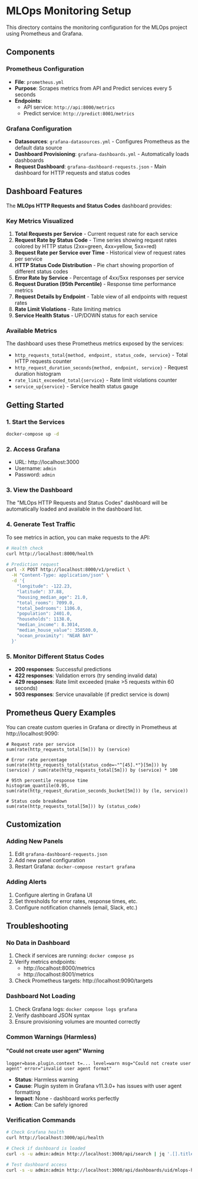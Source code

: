 # MLOps Monitoring Setup

This directory contains the monitoring configuration for the MLOps project using Prometheus and Grafana.

## Components

### Prometheus Configuration
- **File**: `prometheus.yml`
- **Purpose**: Scrapes metrics from API and Predict services every 5 seconds
- **Endpoints**:
  - API service: `http://api:8000/metrics`
  - Predict service: `http://predict:8001/metrics`

### Grafana Configuration
- **Datasources**: `grafana-datasources.yml` - Configures Prometheus as the default data source
- **Dashboard Provisioning**: `grafana-dashboards.yml` - Automatically loads dashboards
- **Request Dashboard**: `grafana-dashboard-requests.json` - Main dashboard for HTTP requests and status codes

## Dashboard Features

The **MLOps HTTP Requests and Status Codes** dashboard provides:

### Key Metrics Visualized

1. **Total Requests per Service** - Current request rate for each service
2. **Request Rate by Status Code** - Time series showing request rates colored by HTTP status (2xx=green, 4xx=yellow, 5xx=red)
3. **Request Rate per Service over Time** - Historical view of request rates per service
4. **HTTP Status Code Distribution** - Pie chart showing proportion of different status codes
5. **Error Rate by Service** - Percentage of 4xx/5xx responses per service
6. **Request Duration (95th Percentile)** - Response time performance metrics
7. **Request Details by Endpoint** - Table view of all endpoints with request rates
8. **Rate Limit Violations** - Rate limiting metrics
9. **Service Health Status** - UP/DOWN status for each service

### Available Metrics

The dashboard uses these Prometheus metrics exposed by the services:

- `http_requests_total{method, endpoint, status_code, service}` - Total HTTP requests counter
- `http_request_duration_seconds{method, endpoint, service}` - Request duration histogram
- `rate_limit_exceeded_total{service}` - Rate limit violations counter
- `service_up{service}` - Service health status gauge

## Getting Started

### 1. Start the Services
```bash
docker-compose up -d
```

### 2. Access Grafana
- URL: http://localhost:3000
- Username: `admin`
- Password: `admin`

### 3. View the Dashboard
The "MLOps HTTP Requests and Status Codes" dashboard will be automatically loaded and available in the dashboard list.

### 4. Generate Test Traffic
To see metrics in action, you can make requests to the API:

```bash
# Health check
curl http://localhost:8000/health

# Prediction request
curl -X POST http://localhost:8000/v1/predict \
  -H "Content-Type: application/json" \
  -d '{
    "longitude": -122.23,
    "latitude": 37.88,
    "housing_median_age": 21.0,
    "total_rooms": 7099.0,
    "total_bedrooms": 1106.0,
    "population": 2401.0,
    "households": 1138.0,
    "median_income": 8.3014,
    "median_house_value": 358500.0,
    "ocean_proximity": "NEAR BAY"
  }'
```

### 5. Monitor Different Status Codes
- **200 responses**: Successful predictions
- **422 responses**: Validation errors (try sending invalid data)
- **429 responses**: Rate limit exceeded (make >5 requests within 60 seconds)
- **503 responses**: Service unavailable (if predict service is down)

## Prometheus Query Examples

You can create custom queries in Grafana or directly in Prometheus at http://localhost:9090:

```promql
# Request rate per service
sum(rate(http_requests_total[5m])) by (service)

# Error rate percentage
sum(rate(http_requests_total{status_code=~"^[45].*"}[5m])) by (service) / sum(rate(http_requests_total[5m])) by (service) * 100

# 95th percentile response time
histogram_quantile(0.95, sum(rate(http_request_duration_seconds_bucket[5m])) by (le, service))

# Status code breakdown
sum(rate(http_requests_total[5m])) by (status_code)
```

## Customization

### Adding New Panels
1. Edit `grafana-dashboard-requests.json`
2. Add new panel configuration
3. Restart Grafana: `docker-compose restart grafana`

### Adding Alerts
1. Configure alerting in Grafana UI
2. Set thresholds for error rates, response times, etc.
3. Configure notification channels (email, Slack, etc.)

## Troubleshooting

### No Data in Dashboard
1. Check if services are running: `docker compose ps`
2. Verify metrics endpoints: 
   - http://localhost:8000/metrics
   - http://localhost:8001/metrics
3. Check Prometheus targets: http://localhost:9090/targets

### Dashboard Not Loading
1. Check Grafana logs: `docker compose logs grafana`
2. Verify dashboard JSON syntax
3. Ensure provisioning volumes are mounted correctly

### Common Warnings (Harmless)

#### "Could not create user agent" Warning
```
logger=base.plugin.context t=... level=warn msg="Could not create user agent" error="invalid user agent format"
```
- **Status**: Harmless warning
- **Cause**: Plugin system in Grafana v11.3.0+ has issues with user agent formatting
- **Impact**: None - dashboard works perfectly
- **Action**: Can be safely ignored

### Verification Commands
```bash
# Check Grafana health
curl http://localhost:3000/api/health

# Check if dashboard is loaded
curl -s -u admin:admin http://localhost:3000/api/search | jq '.[].title'

# Test dashboard access
curl -s -u admin:admin http://localhost:3000/api/dashboards/uid/mlops-http-requests
```
